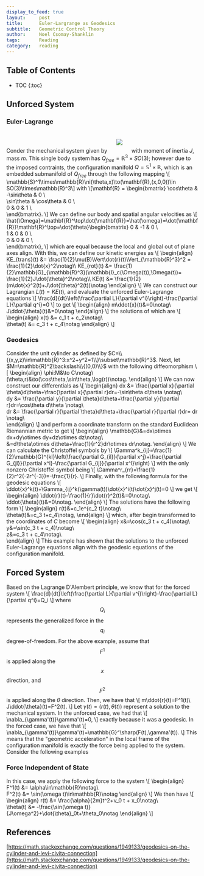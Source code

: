 ```yaml
---
display_to_feed: true
layout:     post
title:      Euler-Largrange as Geodesics
subtitle:   Geometric Control Theory 
author:     Noel Csomay-Shanklin
tags:       Reading
category:   reading
---
```

## Table of Contents
* TOC
{:toc}
## Unforced System
### Euler-Lagrange
Conder the mechanical system given by 
<img style="margin:20px 20px" src="https://noelc-s.github.io/website/img/DiffGeo2/system.svg?sanitize=true">
with moment of inertia $J$, mass $m$. This single body system has $Q_{free}=\mathbb{R}^3\times SO(3)$; however due to the imposed contraints, the configuration manifold $Q=\mathbb{S}^1\times\mathbb{R}$, which is an embedded submanifold of $Q_{free}$ through the following mapping
\\[  \mathbb{S}^1\times\mathbb{R}\ni(\theta,x)\to(\mathbf{R},(x,0,0))\in SO(3)\times\mathbb{R}^3\\]
with 
\\[\mathbf{R} =     \begin{bmatrix}
    \cos\theta & -\sin\theta & 0 \\\
    \sin\theta & \cos\theta & 0 \\\
    0 & 0 & 1 \\\
    \end{bmatrix}.
\\]
We can define our body and spatial angular velocities as
\\[
\hat{\Omega}=\mathbf{R}^\top\dot{\mathbf{R}}=\hat{\omega}=\dot{\mathbf{R}}\mathbf{R}^\top=\dot{\theta}\begin{bmatrix}
    0 & -1 & 0 \\\
    1 & 0 & 0 \\\
    0 & 0 & 0 \\\
    \end{bmatrix},
\\]
which are equal because the local and global out of plane axes align. With this, we can define our kinetic energies as
\\[
\begin{align}
KE_{trans}(t) &= \frac{1}{2}\mu(B)\Vert\dot{r}(t)\Vert_{\mathbb{R}^3}^2 = \frac{1}{2}\dot{x}^2\notag\\\ 
KE_{rot}(t) &=
\frac{1}{2}\mathbb{G}_{\mathbb{R}^3}(\mathbb{I}_c(\Omega(t)),\Omega(t))=
\frac{1}{2}J\dot{\theta}^2\notag\\\ 
KE(t) &= \frac{1}{2}(m\dot{x}^2(t)+J\dot{\theta}^2(t))\notag
\end{align}
\\]
We can construct our Lagrangian $L(t)=KE(t)$, and evaluate the unforced Euler-Lagrange equations 
\\[
\frac{d}{dt}\left(\frac{\partial L}{\partial v^i}\right)-\frac{\partial L}{\partial q^i}=0
\\]
to get
\\[
\begin{align}
m\ddot{x}(t)&=0\notag\\\
J\ddot{\theta}(t)&=0\notag
\end{align}
\\]
the solutions of which are
\\[
\begin{align}
x(t) &= c_1 t + c_2\notag\\\
\theta(t) &= c_3 t + c_4\notag
\end{align}
\\]

### Geodesics
Consider the unit cylinder as defined by $C=\\{(x,y,z)\in\mathbb{R}^3:x^2+y^2=1\\}\subset\mathbb{R}^3$. Next, let $M=\mathbb{R}^2\backslash\\{(0,0)\\}$ with the following diffeomorphism
\\[
\begin{align}
\phi:M&\to C\notag\\\
(\theta,r)&\to(\cos\theta,\sin\theta,\log(r))\notag.
\end{align}
\\]
We can now construct our differentials as
\\[
\begin{align}
dx &= \frac{\partial x}{\partial \theta}d\theta+\frac{\partial x}{\partial r}dr=-\sin\theta d\theta \notag\\\
dy &= \frac{\partial y}{\partial \theta}d\theta+\frac{\partial y}{\partial r}dr=\cos\theta d\theta \notag\\\
dr &= \frac{\partial r}{\partial \theta}d\theta+\frac{\partial r}{\partial r}dr= dr \notag\\\
\end{align}
\\]
and perform a coordinate transform on the standard Euclidean Riemannian metric to get
\\[
\begin{align}
\mathbb{G}&=dx\otimes dx+dy\otimes dy+dz\otimes dz\notag\\\
&=d\theta\otimes d\theta+\frac{1}{r^2}dr\otimes dr\notag. 
\end{align}
\\]
We can calculate the Christoffel symbols by
\\[
\Gamma^k_{ij}=\frac{1}{2}\mathbb{G}^{kl}\left(\frac{\partial G_{il}}{\partial x^j}+\frac{\partial G_{jl}}{\partial x^i}-\frac{\partial G_{ij}}{\partial x^l}\right)
\\]
with the only nonzero Christoffel symbol being
\\[
\Gamma^r_{rr}=\frac{1}{2}r^2(-2r^{-3})=-\frac{1}{r}.
\\]
Finally, with the following formula for the geodesic equations
\\[
\ddot{x}^k(t)+\Gamma_{ij}^k(\gamma(t))\dot{x}^i(t)\dot{x}^j(t)=0
\\]
we get
\\[
\begin{align}
\ddot{r}(t)-\frac{1}{r}\dot{r}^2(t)&=0\notag\\\
\ddot{\theta}(t)&=0\notag.
\end{align}
\\]
The solutions have the following form
\\[
\begin{align}
r(t)&=c_1e^{c_2 t}\notag\\\
\theta(t)&=c_3 t+c_4\notag,
\end{align}
\\]
which, after begin transformed to the coordinates of $C$ become
\\[
\begin{align}
x&=\cos(c_3 t + c_4)\notag\\\
y&=\sin(c_3 t + c_4)\notag\\\
z&=c_3 t + c_4\notag\\\
\end{align}
\\]
This example has shown that the solutions to the unforced Euler-Lagrange equations align with the geodesic equations of the configuration manifold.

## Forced System
Based on the Lagrange D'Alembert principle, we know that for the forced system
\\[
\frac{d}{dt}\left(\frac{\partial L}{\partial v^i}\right)-\frac{\partial L}{\partial q^i}=Q_i
\\]
where $$Q_i$$ represents the generalized force in the $$q_i$$ degree-of-freedom. For the above example, assume that $$F^1$$ is applied along the $$x$$ direction, and $$F^2$$ is applied along the $\theta$ direction. Then, we have that
\\[
m\ddot{r}(t)=F^1(t)\\\
J\ddot{\theta}(t)=F^2(t).
\\]
Let $\gamma(t)=(r(t),\theta(t))$ represent a solution to the mechanical system. In the unforced case, we had that 
\\[
\nabla_{\gamma'(t)}\gamma'(t)=0,
\\]
exactly because it was a geodesic. In the forced case, we have that
\\[
\nabla_{\gamma'(t)}\gamma'(t)=\mathbb{G}^\sharp(F(t),\gamma'(t)).
\\]
This means that the "geometric acceleration" in the local frame of the configuration manifold is exactly the force being applied to the system. Consider the following examples
### Force Independent of State
In this case, we apply the following force to the system
\\[
\begin{align}
F^1(t) &= \alpha\in\mathbb{R}\notag\\\
F^2(t) &= \sin(\omega t)\in\mathbb{R}\notag
\end{align}
\\]
We then have 
\\[
\begin{align}
r(t) &= \frac{\alpha}{2m}t^2+v_0 t + x_0\notag\\\
\theta(t) &= -\frac{\sin(\omega t)}{J\omega^2}+\dot{\theta}_0t+\theta_0\notag
\end{align}
\\]
## References
[https://math.stackexchange.com/questions/1949133/geodesics-on-the-cylinder-and-levi-civita-connection](https://math.stackexchange.com/questions/1949133/geodesics-on-the-cylinder-and-levi-civita-connection)
